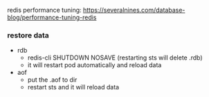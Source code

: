 redis performance tuning: https://severalnines.com/database-blog/performance-tuning-redis

### restore data
- rdb
  - redis-cli SHUTDOWN NOSAVE (restarting sts will delete .rdb)
  - it will restart pod automatically and reload data
- aof
  - put the .aof to dir
  - restart sts and it will reload data